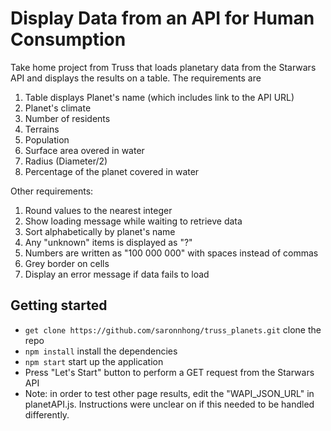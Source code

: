 # Display Data from an API for Human Consumption
Take home project from Truss that loads planetary data from the Starwars API and displays the results on a table. The requirements are 
1. Table displays Planet's name (which includes link to the API URL)
2. Planet's climate
3. Number of residents
4. Terrains
5. Population
6. Surface area overed in water
7. Radius (Diameter/2)
8. Percentage of the planet covered in water

Other requirements:
1. Round values to the nearest integer
2. Show loading message while waiting to retrieve data
3. Sort alphabetically by planet's name
4. Any "unknown" items is displayed as "?"
5. Numbers are written as "100 000 000" with spaces instead of commas
6. Grey border on cells
7. Display an error message if data fails to load

## Getting started
- ``get clone https://github.com/saronnhong/truss_planets.git`` clone the repo
- ``npm install`` install the dependencies
- ``npm start`` start up the application
- Press "Let's Start" button to perform a GET request from the Starwars API
- Note: in order to test other page results, edit the "WAPI_JSON_URL" in planetAPI.js. Instructions were unclear on if this needed to be handled differently.